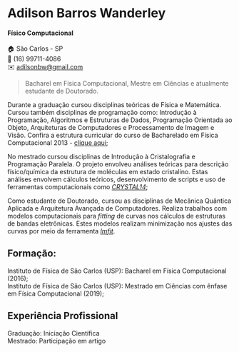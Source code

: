 # Adilson Barros Wanderley  
**Físico Computacional**<br><br>
:house: São Carlos - SP  
:iphone: (16) 99711-4086  
:envelope: adilsonbw@gmail.com  

> Bacharel em Física Computacional, Mestre em Ciências e atualmente estudante de Doutorado.<br>

Durante a graduação cursou disciplinas teóricas de Física e Matemática. Cursou também disciplinas de programação como: Introdução à Programação, Algoritmos e Estruturas de Dados, Programação Orientada ao Objeto, Arquiteturas de Computadores e Processamento de Imagem e Visão. Confira a estrutura curricular do curso de Bacharelado em Física Computacional 2013 - [clique aqui](bacharel_fiscomp.md);<br>

No mestrado cursou disciplinas de Introdução à Cristalografia e Programação Paralela. O projeto envolveu análises teóricas para descrição físico/química da estrutura de moléculas em estado cristalino. Estas análises envolvem cálculos teóricos, desenvolvimento de scripts e uso de ferramentas computacionais como [*CRYSTAL14*](https://www.crystal.unito.it/index.php);<br>

Como estudante de Doutorado, cursou as disciplinas de Mecânica Quântica Aplicada e Arquitetura Avançada de Computadores. Realiza trabalhos com modelos computacionais para *fitting* de curvas nos cálculos de estruturas de bandas eletrônicas. Estes modelos realizam minimização nos ajustes das curvas por meio da ferramenta [*lmfit*](https://lmfit.github.io/lmfit-py/).

## Formação:
Instituto de Física de São Carlos (USP): Bacharel em Física Computacional (2016);<br>
Instituto de Física de São Carlos (USP): Mestrado em Ciências com ênfase em Física Computacional (2019);<br>

## Experiência Profissional

Graduação: Iniciação Científica <br>
Mestrado: Participação em artigo <br>
